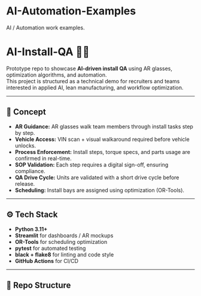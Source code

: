 # AI-Automation-Examples
AI / Automation work examples.
# AI-Install-QA 🚗🔧

Prototype repo to showcase **AI-driven install QA** using AR glasses, optimization algorithms, and automation.  
This project is structured as a technical demo for recruiters and teams interested in applied AI, lean manufacturing, and workflow optimization.

---

## 📖 Concept

- **AR Guidance:** AR glasses walk team members through install tasks step by step.  
- **Vehicle Access:** VIN scan + visual walkaround required before vehicle unlocks.  
- **Process Enforcement:** Install steps, torque specs, and parts usage are confirmed in real-time.  
- **SOP Validation:** Each step requires a digital sign-off, ensuring compliance.  
- **QA Drive Cycle:** Units are validated with a short drive cycle before release.  
- **Scheduling:** Install bays are assigned using optimization (OR-Tools).  

---

## ⚙️ Tech Stack

- **Python 3.11+**
- **Streamlit** for dashboards / AR mockups  
- **OR-Tools** for scheduling optimization  
- **pytest** for automated testing  
- **black + flake8** for linting and code style  
- **GitHub Actions** for CI/CD  

---

## 📂 Repo Structure



